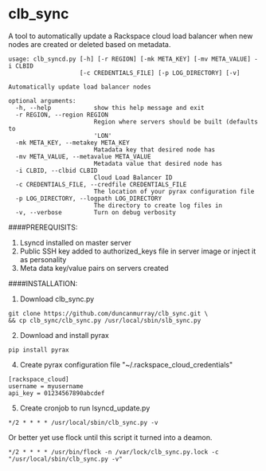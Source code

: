 clb_sync
========

A tool to automatically update a Rackspace cloud load balancer when new nodes are created or deleted based on metadata.

```
usage: clb_syncd.py [-h] [-r REGION] [-mk META_KEY] [-mv META_VALUE] -i CLBID
                    [-c CREDENTIALS_FILE] [-p LOG_DIRECTORY] [-v]

Automatically update load balancer nodes

optional arguments:
  -h, --help            show this help message and exit
  -r REGION, --region REGION
                        Region where servers should be built (defaults to
                        'LON'
  -mk META_KEY, --metakey META_KEY
                        Matadata key that desired node has
  -mv META_VALUE, --metavalue META_VALUE
                        Metadata value that desired node has
  -i CLBID, --clbid CLBID
                        Cloud Load Balancer ID
  -c CREDENTIALS_FILE, --credfile CREDENTIALS_FILE
                        The location of your pyrax configuration file
  -p LOG_DIRECTORY, --logpath LOG_DIRECTORY
                        The directory to create log files in
  -v, --verbose         Turn on debug verbosity
```

####PREREQUISITS:

1. Lsyncd installed on master server
2. Public SSH key added to authorized_keys file in server image or inject it as personality
3. Meta data key/value pairs on servers created

####INSTALLATION:

1. Download clb_sync.py
```
git clone https://github.com/duncanmurray/clb_sync.git \
&& cp clb_sync/clb_sync.py /usr/local/sbin/slb_sync.py
```

2. Download and install pyrax
```
pip install pyrax
```
4. Create pyrax configuration file "~/.rackspace_cloud_credentials"
```
[rackspace_cloud]
username = myusername
api_key = 01234567890abcdef
```
5. Create cronjob to run lsyncd_update.py
```
*/2 * * * * /usr/local/sbin/clb_sync.py -v
```
Or better yet use flock until this script it turned into a deamon.
```
*/2 * * * * /usr/bin/flock -n /var/lock/clb_sync.py.lock -c "/usr/local/sbin/clb_sync.py -v"
```

